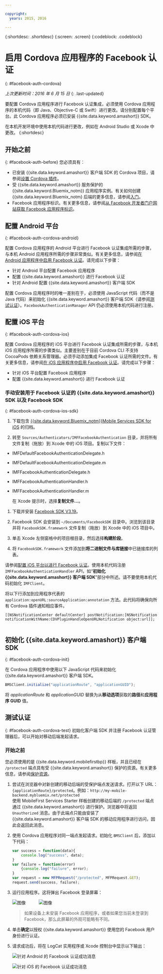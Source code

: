 ```yaml
---

copyright:
  years: 2015, 2016

---
```

{:shortdesc: .shortdesc}
{:screen: .screen}
{:codeblock: .codeblock}

# 启用 Cordova 应用程序的 Facebook 认证
{: #facebook-auth-cordova}

*上次更新时间：2016 年 6 月 15 日*
{: .last-updated}


要配置 Cordova 应用程序进行 Facebook 认证集成，必须使用 Cordova 应用程序的本机代码（即 Java、Objective-C 或 Swift）进行更改。请分别配置每个平台。此 Cordova 应用程序必须已安装 {{site.data.keyword.amashort}} SDK。 


在本机开发环境中使用本机代码进行更改，例如在 Android Studio 或 Xcode 中更改。
{:shortdesc}

## 开始之前
{: #facebook-auth-before}
您必须具有：
* 已安装 {{site.data.keyword.amashort}} 客户端 SDK 的 Cordova 项目，请参阅[设置 Cordova 插件](https://console.{DomainName}/docs/services/mobileaccess/getting-started-cordova.html)。
* 受 {{site.data.keyword.amashort}} 服务保护的 {{site.data.keyword.Bluemix_notm}} 应用程序实例。有关如何创建 {{site.data.keyword.Bluemix_notm} 后端的更多信息，请参阅[入门](index.html)。
* Facebook 应用程序标识。有关更多信息，请参阅[从 Facebook 开发者门户网站获取 Facebook 应用程序标识](https://console.{DomainName}/docs/services/mobileaccess/facebook-auth-overview.html#facebook-appID)。



## 配置 Android 平台
{: #facebook-auth-cordova-android}

配置 Cordova 应用程序的 Android 平台进行 Facebook 认证集成所需的步骤，与本机 Android 应用程序所需的步骤非常类似。有关更多信息，请参阅[在 Android 应用程序中启用 Facebook 认证](https://console.{DomainName}/docs/services/mobileaccess/facebook-auth-android.html)。请完成以下步骤：

* 针对 Android 平台配置 Facebook 应用程序
* 配置 {{site.data.keyword.amashort}} 进行 Facebook 认证
* 针对 Android 配置 {{site.data.keyword.amashort}} 客户端 SDK

配置 Cordova 应用程序时的唯一差别在于，必须使用 JavaScript 代码（而不是 Java 代码）来初始化 {{site.data.keyword.amashort}} 客户端 SDK（请参阅[测试认证](#facebook-auth-cordova-test)）。`FacebookAuthenticationManager` API 仍必须使用本机代码进行注册。

## 配置 iOS 平台
{: #facebook-auth-cordova-ios}

配置 Cordova 应用程序的 iOS 平台进行 Facebook 认证集成所需的步骤，与本机 iOS 应用程序所需的步骤类似。主要差别在于目前 Cordova CLI 不支持 CocoaPods 依赖关系管理器。必须手动添加集成 Facebook 认证所需的文件。有关更多信息，请参阅[在 iOS 应用程序中启用 Facebook 认证](https://console.{DomainName}/docs/services/mobileaccess/facebook-auth-ios.html)。请完成以下步骤：

* 针对 iOS 平台配置 Facebook 应用程序
* 配置 {{site.data.keyword.amashort}} 进行 Facebook 认证

### 手动安装用于 Facebook 认证的 {{site.data.keyword.amashort}} SDK 以及 Facebook SDK
{: #facebook-auth-cordova-ios-sdk}
1. 下载包含 [{{site.data.keyword.Bluemix_notm}}Mobile Services SDK for iOS](https://hub.jazz.net/git/bluemixmobilesdk/imf-ios-sdk/archive?revstr=master) 的归档。

1. 转至 `Sources/Authenticators/IMFFacebookAuthentication` 目录，并将所有文件复制（拖放）到 Xcode 中的 iOS 项目。复制以下文件：
  * IMFDefaultFacebookAuthenticationDelegate.h
  * IMFDefaultFacebookAuthenticationDelegate.m
  * IMFFacebookAuthenticationDelegate.h
  * IMFFacebookAuthenticationHandler.h
  * IMFFacebookAuthenticationHandler.m

	在 Xcode 提示时，选择**复制文件...**。

1. 下载并安装 [Facebook SDK V3.19](https://developers.facebook.com/resources/facebook-ios-sdk-3.19.pkg)。

1. Facebook SDK 会安装到 `~/Documents/FacebookSDK` 目录中。浏览到该目录并将 `FacebookSDK.framework` 文件复制（拖放）到 Xcode 中的 iOS 项目中。

1. 	单击 Xcode 左侧窗格中的项目根目录，然后选择**构建阶段**。

1. 将 `FacebookSDK.framework` 文件添加到**将二进制文件与库链接**中已链接库的列表。

 请参阅[配置 iOS 平台以进行 Facebook 认证](https://console.{DomainName}/docs/services/mobileaccess/facebook-auth-ios.html)。使用本机代码注册 `IMFFacebookAuthenticationHandler` API，如“**初始化 {{site.data.keyword.amashort}} 客户端 SDK**”部分中所述。请不要使用本机代码初始化 `IMFClient`。

将以下行添加到应用程序代表的 `application:openURL:sourceApplication:annotation` 方法。此代码将确保向所有 Cordova 插件通知相应事件。

```
[[NSNotificationCenter defaultCenter] postNotification:[NSNotification notificationWithName:CDVPluginHandleOpenURLNotification object:url]];
      
```

## 初始化 {{site.data.keyword.amashort}} 客户端 SDK
{: #facebook-auth-cordova-init}

在 Cordova 应用程序中使用以下 JavaScript 代码来初始化 {{site.data.keyword.amashort}} 客户端 SDK。

```JavaScript
BMSClient.initialize("applicationRoute", "applicationGUID");
```

将 *applicationRoute* 和 *applicationGUID* 替换为从**移动选项**获取的**路径**和**应用程序 GUID** 值。

## 测试认证
{: #facebook-auth-cordova-test}
初始化客户端 SDK 并注册 Facebook 认证管理器后，可以开始对移动后端发起请求。

### 开始之前
您必须使用的是 {{site.data.keyword.mobilefirstbp}} 样板，并且已经在 `/protected` 端点具有受 {{site.data.keyword.amashort}} 保护的资源。有关更多信息，请参阅[保护资源](https://console.{DomainName}/docs/services/mobileaccess/protecting-resources.html)。

1. 尝试在浏览器中对新创建的移动后端的受保护端点发送请求。打开以下 URL：`{applicationRoute}/protected`。例如：`http://my-mobile-backend.mybluemix.net/protected`
<br/>使用 MobileFirst Services Starter 样板创建的移动后端的 `/protected` 端点通过 {{site.data.keyword.amashort}} 进行保护。浏览器中将返回 `Unauthorized` 消息。由于此端点只能由安装了 {{site.data.keyword.amashort}} 客户端 SDK 的移动应用程序进行访问，因此会返回此消息。

1. 使用 Cordova 应用程序对同一端点发起请求。初始化 `BMSClient` 后，添加以下代码：

	```JavaScript
	var success = function(data){
    	console.log("success", data);
    }
	var failure = function(error)
    	{console.log("failure", error);
    }
	var request = new MFPRequest("/protected", MFPRequest.GET);
	request.send(success, failure);
	```

1. 运行应用程序。这将弹出 Facebook 登录屏幕：

	![图像](images/android-facebook-login.png) &nbsp;&nbsp;&nbsp;&nbsp;&nbsp;&nbsp;&nbsp;&nbsp;&nbsp;	![图像](images/ios-facebook-login.png)

	> 如果设备上未安装 Facebook 应用程序，或者如果您当前未登录到 Facebook，那么此屏幕的外观可能略有不同。

1. 单击**确定**以授权 {{site.data.keyword.amashort}} 使用您的 Facebook 用户身份进行认证。

1. 	请求成功后，将在 LogCat 实用程序或 Xcode 控制台中显示以下输出：

	![针对 Android 的 Facebook 认证成功消息](images/android-facebook-login-success.png)

	![针对 iOS 的 Facebook 认证成功消息](images/ios-facebook-login-success.png)
